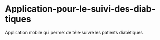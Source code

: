 # Application-pour-le-suivi-des-diab-tiques
Application mobile qui permet de télé-suivre les patients  diabètiques 
